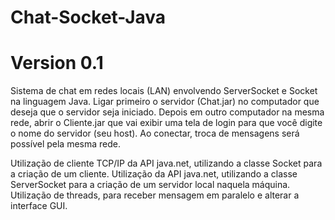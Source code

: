 # Chat-Socket-Java
# Version 0.1
Sistema de chat em redes locais (LAN) envolvendo ServerSocket e Socket na linguagem Java.
Ligar primeiro o servidor (Chat.jar) no computador que deseja que o servidor seja iniciado.
Depois em outro computador na mesma rede, abrir o Cliente.jar que vai exibir uma tela de login para que você digite o nome do servidor (seu host).
Ao conectar, troca de mensagens será possível pela mesma rede.

Utilização de cliente TCP/IP da API java.net, utilizando a classe Socket para a criação de um cliente.
Utilização da API java.net, utilizando a classe ServerSocket para a criação de um servidor local naquela máquina.
Utilização de threads, para receber mensagem em paralelo e alterar a interface GUI.
